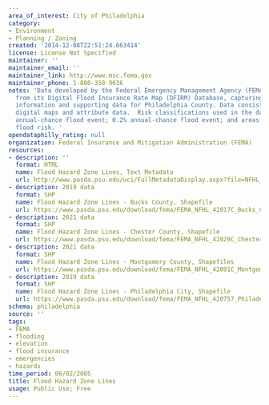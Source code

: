 ```yaml
---
area_of_interest: City of Philadelphia
category:
- Environment
- Planning / Zoning
created: '2014-12-08T22:51:24.663414'
license: License Not Specified
maintainer: ''
maintainer_email: ''
maintainer_link: http://www.msc.fema.gov
maintainer_phone: 1-800-358-9616
notes: 'Data developed by the Federal Emergency Management Agency (FEMA) with information
  from its Digital Flood Insurance Rate Map (DFIRM) Database, capturing flood risk
  information and supporting data for Philadelphia County. Data consists of geo-referenced
  digital maps and attribute data.  Risk classifications used in the data are: 1%
  annual-chance flood event; 0.2% annual-chance flood event; and areas of minimal
  flood risk. '
opendataphilly_rating: null
organization: Federal Insurance and Mitigation Administration (FEMA)
resources:
- description: ''
  format: HTML
  name: Flood Hazard Zone Lines, Text Metadata
  url: http://www.pasda.psu.edu/uci/FullMetadataDisplay.aspx?file=NFHL_Pennsylvania.xml
- description: 2019 data
  format: SHP
  name: Flood Hazard Zone Lines - Bucks County, Shapefile
  url: https://www.pasda.psu.edu/download/fema/FEMA_NFHL_42017C_Bucks_County_20190614.zip
- description: 2021 data
  format: SHP
  name: Flood Hazard Zone Lines - Chester County, Shapefile
  url: https://www.pasda.psu.edu/download/fema/FEMA_NFHL_42029C_Chester_County_20210418.zip
- description: 2021 data
  format: SHP
  name: Flood Hazard Zone Lines - Montgomery County, Shapefiles
  url: https://www.pasda.psu.edu/download/fema/FEMA_NFHL_42091C_Montgomery_20210923.zip
- description: 2019 data
  format: SHP
  name: Flood Hazard Zone Lines - Philadelphia City, Shapefile
  url: https://www.pasda.psu.edu/download/fema/FEMA_NFHL_420757_Philadelphia_County_20190926.zip
schema: philadelphia
source: ''
tags: 
- FEMA
- flooding
- elevation
- flood insurance
- emergencies
- hazards
time_period: 06/02/2005
title: Flood Hazard Zone Lines
usage: Public Use; Free
---
```

